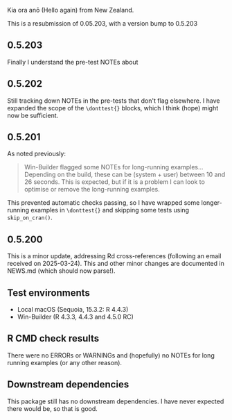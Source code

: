 Kia ora anō (Hello again) from New Zealand.

This is a resubmission of 0.05.203, with a version bump to 0.5.203

## 0.5.203
Finally I understand the pre-test NOTEs about 

## 0.5.202
Still tracking down NOTEs in the pre-tests that don't flag elsewhere. I have expanded the scope of the `\donttest{}` blocks, which I think (hope) might now be sufficient.

## 0.5.201
As noted previously:

> Win-Builder flagged some NOTEs for long-running examples... Depending on the build, these can be (system + user) between 10 and 26 seconds. This is expected, but if it is a problem I can look to optimise or remove the long-running examples.

This prevented automatic checks passing, so I have wrapped some longer-running examples in `\donttest{}` and skipping some tests using `skip_on_cran()`. 

## 0.5.200
This is a minor update, addressing Rd cross-references (following an email received on 2025-03-24). This and other minor changes are documented in NEWS.md (which should now parse!). 

## Test environments
- Local macOS (Sequoia, 15.3.2: R 4.4.3)
- Win-Builder (R 4.3.3, 4.4.3 and 4.5.0 RC)

## R CMD check results
There were no ERRORs or WARNINGs and (hopefully) no NOTEs for long running examples (or any other reason).

## Downstream dependencies
This package still has no downstream dependencies. I have never expected there would be, so that is good.